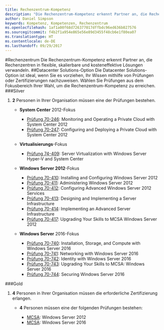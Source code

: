 ```yaml
---
title: Rechenzentrum-Kompetenz
description: "Die Rechenzentrum-Kompetenz erkennt Partner an, die Rechenzentren in flexible, skalierbare und kosteneffektive Lösungen verwandeln."
author: Daniel Simpson
keywords: Kompetenz, Kompetenzen, Rechenzentrum
ms.openlocfilehash: 1af1a00f68d726377017dffbdc96ed636b027576
ms.sourcegitcommit: f4b2f1a954e865e56e89d3455f48cb6e1f80ea07
ms.translationtype: HT
ms.contentlocale: de-DE
ms.lasthandoff: 09/29/2017
---
```

#<a name="datacenter"></a>Rechenzentrum
Die Rechenzentrum-Kompetenz erkennt Partner an, die Rechenzentren in flexible, skalierbare und kosteneffektive Lösungen verwandeln.
##<a name="datacenter-solutions-option"></a>Datacenter Solutions-Option
Die Datacenter Solutions-Option ist ideal, wenn Sie es vorziehen, Ihr Wissen mithilfe von Prüfungen oder Zertifizierungen nachzuweisen. Wählen Sie Prüfungen aus dem Fokusbereich Ihrer Wahl, um die Rechenzentrum-Kompetenz zu erreichen.
###<a name="silver"></a>Silver
1. **2** Personen in Ihrer Organisation müssen eine der Prüfungen bestehen.

    - **System Center** 2012-Fokus

        - [Prüfung 70-246](https://www.microsoft.com/en-us/learning/exam-70-246.aspx): Monitoring and Operating a Private Cloud with System Center 2012
        - [Prüfung 70-247](https://www.microsoft.com/en-us/learning/exam-70-247.aspx): Configuring and Deploying a Private Cloud with System Center 2012

    - **Virtualisierungs**-Fokus

        - [Prüfung 74-409](https://www.microsoft.com/en-us/learning/exam-74-409.aspx): Server Virtualization with Windows Server Hyper-V and System Center

    - **Windows Server 2012**-Fokus

        - [Prüfung 70-410](https://www.microsoft.com/en-us/learning/exam-70-410.aspx): Installing and Configuring Windows Server 2012
        - [Prüfung 70-411](https://www.microsoft.com/en-us/learning/exam-70-411.aspx): Administering Windows Server 2012
        - [Prüfung 70-412](https://www.microsoft.com/en-us/learning/exam-70-412.aspx): Configuring Advanced Windows Server 2012 Services
        - [Prüfung 70-413](https://www.microsoft.com/en-us/learning/exam-70-413.aspx): Designing and Implementing a Server Infrastructure
        - [Prüfung 70-414](https://www.microsoft.com/en-us/learning/exam-70-414.aspx): Implementing an Advanced Server Infrastructure
        - [Prüfung 70-417](https://www.microsoft.com/en-us/learning/exam-70-417.aspx): Upgrading Your Skills to MCSA Windows Server 2012

    - **Windows Server** 2016-Fokus
        - [Prüfung 70-740](https://www.microsoft.com/en-us/learning/exam-70-740.aspx): Installation, Storage, and Compute with Windows Server 2016
        - [Prüfung 70-741](https://www.microsoft.com/en-us/learning/exam-70-741.aspx): Networking with Windows Server 2016
        - [Prüfung 70-742](https://www.microsoft.com/en-us/learning/exam-70-742.aspx): Identity with Windows Server 2016
        - [Prüfung 70-743](https://www.microsoft.com/en-us/learning/exam-70-743.aspx): Upgrading Your Skills to MCSA: Windows Server 2016
        - [Prüfung 70-744](https://www.microsoft.com/en-us/learning/exam-70-744.aspx): Securing Windows Server 2016

###<a name="gold"></a>Gold
1. **4** Personen in Ihrer Organisation müssen die erforderliche Zertifizierung erlangen.

    - **4** Personen müssen eine der folgenden Prüfungen bestehen:

        - [MCSA](https://www.microsoft.com/en-us/learning/mcsa-windows-server-certification.aspx): Windows Server 2012
        - [MCSA](https://www.microsoft.com/en-us/learning/mcsa-windows-server-2016-certification.aspx): Windows Server 2016
